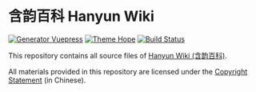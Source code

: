 含韵百科 Hanyun Wiki
======================

[![Generator Vuepress](https://img.shields.io/badge/Generator-Vuepress-3eaf7c?style=flat-square&logo=vuedotjs)](https://github.com/vuepress/vuepress-next)
[![Theme Hope](https://img.shields.io/badge/Theme-Hope-blue?&style=flat-square&logo=vuedotjs)](https://github.com/vuepress-theme-hope/vuepress-theme-hope)
[![Build Status](https://img.shields.io/github/workflow/status/leirock/HanyunWiki/Deploy?&label=GitHub+Actions&style=flat-square&logo=gitHub+actions)](https://github.com/leirock/HanyunWiki/actions?query=workflow%3ADeploy)

This repository contains all source files of [Hanyun Wiki (含韵百科)](https://hanyun.pinlyu.com).

All materials provided in this repository are licensed under the [Copyright Statement](https://hanyun.pinlyu.com/about/copyright.html) (in Chinese).